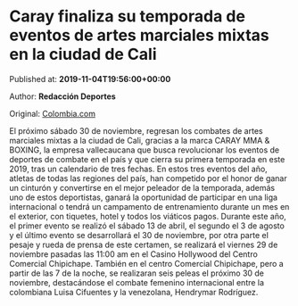 
# Caray finaliza su temporada de eventos de artes marciales mixtas en la ciudad de Cali

Published at: **2019-11-04T19:56:00+00:00**

Author: **Redacción Deportes**

Original: [Colombia.com](https://www.colombia.com/deportes/mas-deportes/artes-marciales-mixtas-mma-carate-caray-temporada-de-eventos-cali-246490)

El próximo sábado 30 de noviembre, regresan los combates de artes marciales mixtas a la ciudad de Cali, gracias a la marca CARAY MMA & BOXING, la empresa vallecaucana que busca revolucionar los eventos de deportes de combate en el país y que cierra su primera temporada en este 2019, tras un calendario de tres fechas.
En estos tres eventos del año, atletas de todas las regiones del país, han competido por el honor de ganar un cinturón y convertirse en el mejor peleador de la temporada, además uno de estos deportistas, ganará la oportunidad de participar en una liga internacional o tendrá un campamento de entrenamiento durante un mes en el exterior, con tiquetes, hotel y todos los viáticos pagos.
Durante este año, el primer evento se realizó el sábado 13 de abril, el segundo el 3 de agosto y el último evento se desarrollará el 30 de noviembre, por otra parte el pesaje y rueda de prensa de este certamen, se realizará el viernes 29 de noviembre pasadas las 11:00 am en el Casino Hollywood del Centro Comercial Chipichape.
También en el centro Comercial Chipichape, pero a partir de las 7 de la noche, se realizaran seis peleas el próximo 30 de noviembre, destacándose el combate femenino internacional entre la colombiana Luisa Cifuentes y la venezolana, Hendrymar Rodríguez. 
